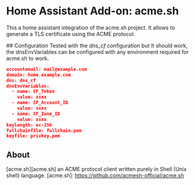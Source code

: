 # Home Assistant Add-on: acme.sh

This a home assistant integration of the acme.sh project. It allows to generate a TLS certificate using the ACME protocol.

## Configuration
Tested with the *dns_cf* configuration but It should work, the dnsEnvVariables can be configured with any environment required for acme.sh to work.

```json
accountemail: mail@example.com
domain: home.example.com
dns: dns_cf
dnsEnvVariables:
  - name: CF_Token
    value: xxxx
  - name: CF_Account_ID
    value: xxxx
  - name: CF_Zone_ID
    value: xxxx
keylength: ec-256
fullchainfile: fullchain.pem
keyfile: privkey.pem
```

## About

[acme.sh][acme.sh] an ACME protocol client written purely in Shell (Unix shell) language.
[acme.sh]: https://github.com/acmesh-official/acme.sh
